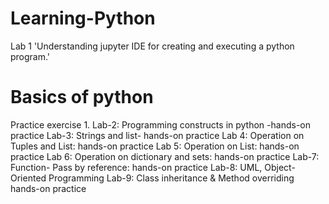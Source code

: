 # Learning-Python
Lab 1 'Understanding jupyter IDE for creating and executing a python program.'
# Basics of python
Practice exercise 1.
Lab-2: Programming constructs in python -hands-on practice
Lab-3: Strings and list- hands-on practice
Lab 4: Operation on Tuples and List: hands-on practice
Lab 5: Operation on List: hands-on practice
Lab 6: Operation on dictionary and sets: hands-on practice
Lab-7: Function- Pass by reference: hands-on practice
Lab-8: UML, Object-Oriented Programming
Lab-9: Class inheritance & Method overriding hands-on practice
